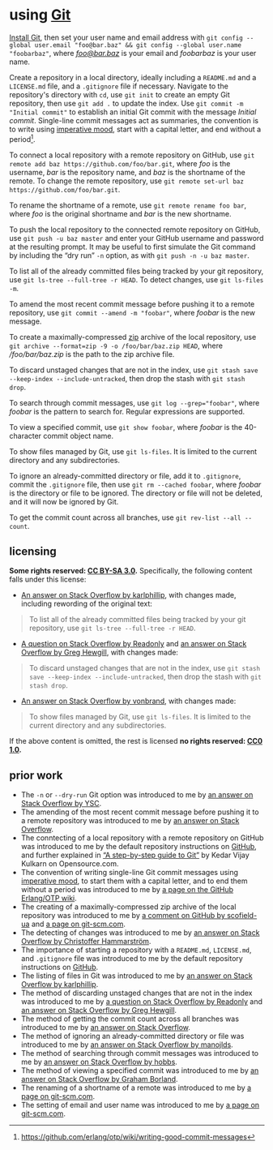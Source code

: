 # using [Git]
[Install Git](instGit.md), then set your user name and email address with `git config --global user.email "foo@bar.baz" && git config --global user.name "foobarbaz"`, where *foo@bar.baz* is your email and *foobarbaz* is your user name.

Create a repository in a local directory, ideally including a `README.md` and a `LICENSE.md` file, and a `.gitignore` file if necessary. Navigate to the repository's directory with `cd`, use `git init` to create an empty Git repository, then use `git add .` to update the index. Use `git commit -m "Initial commit"` to establish an initial Git commit with the message *Initial commit*. Single-line commit messages act as summaries, the convention is to write using [imperative mood](https://en.wikipedia.org/wiki/Imperative_mood), start with a capital letter, and end without a period[^usngGit1].

To connect a local repository with a remote repository on GitHub, use `git remote add baz https://github.com/foo/bar.git`, where *foo* is the username, *bar* is the repository name, and *baz* is the shortname of the remote. To change the remote repository, use `git remote set-url baz https://github.com/foo/bar.git`.

To rename the shortname of a remote, use `git remote rename foo bar`, where *foo* is the original shortname and *bar* is the new shortname.

To push the local repository to the connected remote repository on GitHub, use `git push -u baz master` and enter your GitHub username and password at the resulting prompt. It may be useful to first simulate the Git command by including the “dry run” `-n` option, as with `git push -n -u baz master`.

To list all of the already committed files being tracked by your git repository, use `git ls-tree --full-tree -r HEAD`. To detect changes, use `git ls-files -m`.

To amend the most recent commit message before pushing it to a remote repository, use `git commit --amend -m "foobar"`, where *foobar* is the new message.

To create a maximally-compressed [zip](https://en.wikipedia.org/wiki/Zip_(file_format)) archive of the local repository, use `git archive --format=zip -9 -o /foo/bar/baz.zip HEAD`, where */foo/bar/baz.zip* is the path to the zip archive file.

To discard unstaged changes that are not in the index, use `git stash save --keep-index --include-untracked`, then drop the stash with `git stash drop`.

To search through commit messages, use `git log --grep="foobar"`, where *foobar* is the pattern to search for. Regular expressions are supported.

To view a specified commit, use `git show foobar`, where *foobar* is the 40-character commit object name.

To show files managed by Git, use `git ls-files`. It is limited to the current directory and any subdirectories.

To ignore an already-committed directory or file, add it to `.gitignore`, commit the `.gitignore` file, then use `git rm --cached foobar`, where *foobar* is the directory or file to be ignored. The directory or file will not be deleted, and it will now be ignored by Git.

To get the commit count across all branches, use `git rev-list --all --count`.

## licensing
**Some rights reserved: [CC BY-SA 3.0](https://creativecommons.org/licenses/by-sa/3.0/).** Specifically, the following content falls under this license:

- [An answer on Stack Overflow by karlphillip](https://stackoverflow.com/questions/8533202/list-files-in-local-git-repo/8533413#8533413), with changes made, including rewording of the original text:
> To list all of the already committed files being tracked by your git repository, use `git ls-tree --full-tree -r HEAD`.
- [A question on Stack Overflow by Readonly](https://stackoverflow.com/questions/52704/how-do-i-discard-unstaged-changes-in-git) and [an answer on Stack Overflow by Greg Hewgill](https://stackoverflow.com/questions/52704/how-do-i-discard-unstaged-changes-in-git/52719#52719), with changes made:
> To discard unstaged changes that are not in the index, use `git stash save --keep-index --include-untracked`, then drop the stash with `git stash drop`.
- [An answer on Stack Overflow by vonbrand](https://stackoverflow.com/questions/15606955/how-can-i-make-git-show-a-list-of-the-files-that-are-being-tracked/15606998#15606998), with changes made:
> To show files managed by Git, use `git ls-files`. It is limited to the current directory and any subdirectories.

If the above content is omitted, the rest is licensed **no rights reserved: [CC0 1.0](https://creativecommons.org/publicdomain/zero/1.0/).**

## prior work
- The `-n` or `--dry-run` Git option was introduced to me by [an answer on Stack Overflow by YSC](https://stackoverflow.com/questions/40926945/how-to-know-what-differences-that-git-push-is-going-to-push/40927917#40927917).
- The amending of the most recent commit message before pushing it to a remote repository was introduced to me by [an answer on Stack Overflow](https://stackoverflow.com/questions/179123/how-to-modify-existing-unpushed-commits/179147#179147).
- The conntecting of a local repository with a remote repository on GitHub was introduced to me by the default repository instructions on [GitHub](https://github.com/), and further explained in [“A step-by-step guide to Git”](https://opensource.com/article/18/1/step-step-guide-git) by Kedar Vijay Kulkarn on Opensource.com.
- The convention of writing single-line Git commit messages using [imperative mood](https://en.wikipedia.org/wiki/Imperative_mood), to start them with a capital letter, and to end them without a period was introduced to me by [a page on the GitHub Erlang/OTP wiki](https://github.com/erlang/otp/wiki/writing-good-commit-messages).
- The creating of a maximally-compressed zip archive of the local repository was introduced to me by [a comment on GitHub by scofield-ua](https://gist.github.com/kristofferh/1442717#gistcomment-2345577) and [a page on git-scm.com](https://git-scm.com/docs/git-archive).
- The detecting of changes was introduced to me by [an answer on Stack Overflow by Christoffer Hammarström](https://stackoverflow.com/questions/3882838/whats-an-easy-way-to-detect-modified-files-in-a-git-workspace/3882880#3882880).
- The importance of starting a repository with a `README.md`, `LICENSE.md`, and `.gitignore` file was introduced to me by the default repository instructions on [GitHub](https://github.com/).
- The listing of files in Git was introduced to me by [an answer on Stack Overflow by karlphillip](https://stackoverflow.com/questions/8533202/list-files-in-local-git-repo/8533413#8533413).
- The method of discarding unstaged changes that are not in the index was introduced to me by [a question on Stack Overflow by Readonly](https://stackoverflow.com/questions/52704/how-do-i-discard-unstaged-changes-in-git) and [an answer on Stack Overflow by Greg Hewgill](https://stackoverflow.com/questions/52704/how-do-i-discard-unstaged-changes-in-git/52719#52719).
- The method of getting the commit count across all branches was introduced to me by [an answer on Stack Overflow](https://stackoverflow.com/questions/677436/how-do-i-get-the-git-commit-count/4061706#4061706).
- The method of ignoring an already-committed directory or file was introduced to me by [an answer on Stack Overflow by manojlds](https://stackoverflow.com/questions/6535362/gitignore-after-commit/6535459#6535459).
- The method of searching through commit messages was introduced to me by [an answer on Stack Overflow by hobbs](https://stackoverflow.com/questions/3826748/how-to-search-in-commit-messages-using-command-line/3826800#3826800).
- The method of viewing a specified commit was introduced to me by [an answer on Stack Overflow by Graham Borland](https://stackoverflow.com/questions/7663451/view-a-specific-git-commit/7663506#7663506).
- The renaming of a shortname of a remote was introduced to me by [a page on git-scm.com](https://git-scm.com/book/en/v2/Git-Basics-Working-with-Remotes#_renaming_and_removing_remotes).
- The setting of email and user name was introduced to me by [a page on git-scm.com](https://git-scm.com/book/en/v2/Getting-Started-First-Time-Git-Setup#_your_identity).

[Git]: https://git-scm.com/
[^usngGit1]: https://github.com/erlang/otp/wiki/writing-good-commit-messages
